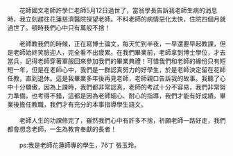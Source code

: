 <!--悼念良師：許學仁老師--!>

　　花師國文老師許學仁老師5月12日過世了，當翁學長告訴我老師生病的消息時，我立刻趕往花蓮慈濟醫院探望老師。不料老師的病情惡化太快，住院四個月就過世了。頓時我們心中只有萬般不捨！<br><br>
  
　　老師教我們的時候，正在寫博士論文，每天忙到半夜，一早還要早起教課，但是老師始終笑臉迎人，完全看不出疲累。在我們畢業前，老師拿到博士學位，才去當兵，記得老師穿著軍服回來參加我們的畢業典禮！可惜我們和老師的緣份只有短短一年，但是在老師心中，我們是一群認真努力的好學生，於是老師決定留在花師任教，直到退休。這是我畢業多年後再見老師，老師親口告訴我的故事。我聽了心中十分驕傲，因為上課時，我們都非常認真，老師的考試十分不容易，我們非常努力準備，也考得不錯，這都是因為老師細心、耐心的指導，我們才能有好成績。畢業後擔任教職，我們才有充分的本事指導學生語文。<br><br>
  
　　老師人生的功課修完了，雖然我們心中有許多不捨，祈願老師一路好走，我們都會想念老師，一生為教育奉獻的長者！<br><br>
  
　　ps:我是老師花蓮師專的學生，76丁 張玉玲。
